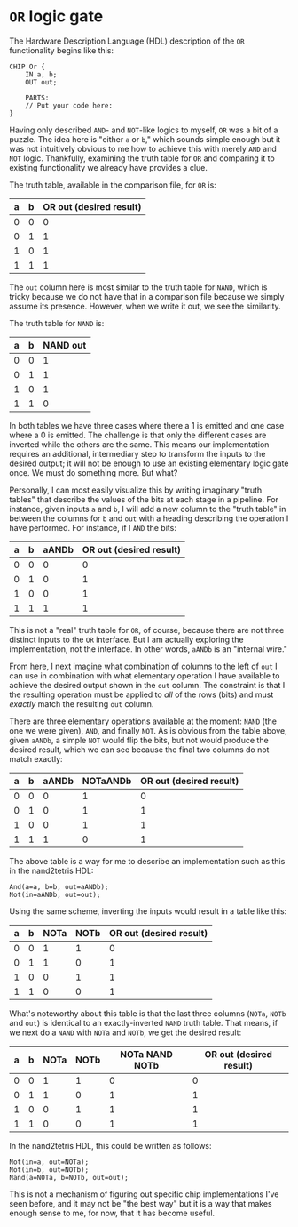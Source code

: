 # `OR` logic gate

The Hardware Description Language (HDL) description of the `OR` functionality begins like this:

```
CHIP Or {
    IN a, b;
    OUT out;

    PARTS:
    // Put your code here:
}
```

Having only described `AND`- and `NOT`-like logics to myself, `OR` was a bit of a puzzle. The idea here is "either `a` or `b`," which sounds simple enough but it was not intuitively obvious to me how to achieve this with merely `AND` and `NOT` logic. Thankfully, examining the truth table for `OR` and comparing it to existing functionality we already have provides a clue.

The truth table, available in the comparison file, for `OR` is:

|   a   |   b   |  OR out (desired result)  |
|-------|-------|---------------------------|
|   0   |   0   |   0                       |
|   0   |   1   |   1                       |
|   1   |   0   |   1                       |
|   1   |   1   |   1                       |

The `out` column here is most similar to the truth table for `NAND`, which is tricky because we do not have that in a comparison file because we simply assume its presence. However, when we write it out, we see the similarity.

The truth table for `NAND` is:

|   a   |   b   |  NAND out  |
|-------|-------|------------|
|   0   |   0   |   1        |
|   0   |   1   |   1        |
|   1   |   0   |   1        |
|   1   |   1   |   0        |

In both tables we have three cases where there a 1 is emitted and one case where a 0 is emitted. The challenge is that only the different cases are inverted while the others are the same. This means our implementation requires an additional, intermediary step to transform the inputs to the desired output; it will not be enough to use an existing elementary logic gate once. We must do something more. But what?

Personally, I can most easily visualize this by writing imaginary "truth tables" that describe the values of the bits at each stage in a pipeline. For instance, given inputs `a` and `b`, I will add a new column to the "truth table" in between the columns for `b` and `out` with a heading describing the operation I have performed. For instance, if I `AND` the bits:

|   a   |   b   | aANDb |  OR out (desired result) |
|-------|-------|-------|--------------------------|
|   0   |   0   |   0   |   0                      |
|   0   |   1   |   0   |   1                      |
|   1   |   0   |   0   |   1                      |
|   1   |   1   |   1   |   1                      |

This is not a "real" truth table for `OR`, of course, because there are not three distinct inputs to the `OR` interface. But I am actually exploring the implementation, not the interface. In other words, `aANDb` is an "internal wire."

From here, I next imagine what combination of columns to the left of `out` I can use in combination with what elementary operation I have available to achieve the desired output shown in the `out` column. The constraint is that I the resulting operation must be applied to *all* of the rows (bits) and must *exactly* match the resulting `out` column.

There are three elementary operations available at the moment: `NAND` (the one we were given), `AND`, and finally `NOT`. As is obvious from the table above, given `aANDb`, a simple `NOT` would flip the bits, but not would produce the desired result, which we can see because the final two columns do not match exactly:

|   a   |   b   | aANDb | NOTaANDb |  OR out (desired result) |
|-------|-------|-------|----------|--------------------------|
|   0   |   0   |   0   |     1    |   0                      |
|   0   |   1   |   0   |     1    |   1                      |
|   1   |   0   |   0   |     1    |   1                      |
|   1   |   1   |   1   |     0    |   1                      |

The above table is a way for me to describe an implementation such as this in the nand2tetris HDL:

```
And(a=a, b=b, out=aANDb);
Not(in=aANDb, out=out);
```

Using the same scheme, inverting the inputs would result in a table like this:

|   a   |   b   | NOTa | NOTb |  OR out (desired result) |
|-------|-------|------|------|--------------------------|
|   0   |   0   |  1   |  1   |   0                      |
|   0   |   1   |  1   |  0   |   1                      |
|   1   |   0   |  0   |  1   |   1                      |
|   1   |   1   |  0   |  0   |   1                      |

What's noteworthy about this table is that the last three columns (`NOTa`, `NOTb` and `out`) is identical to an exactly-inverted `NAND` truth table. That means, if we next do a `NAND` with `NOTa` and `NOTb`, we get the desired result:

|   a   |   b   | NOTa | NOTb | NOTa NAND NOTb | OR out (desired result) |
|-------|-------|------|------|----------------|-------------------------|
|   0   |   0   |  1   |  1   |       0        |   0                     |
|   0   |   1   |  1   |  0   |       1        |   1                     |
|   1   |   0   |  0   |  1   |       1        |   1                     |
|   1   |   1   |  0   |  0   |       1        |   1                     |

In the nand2tetris HDL, this could be written as follows:

```
Not(in=a, out=NOTa);
Not(in=b, out=NOTb);
Nand(a=NOTa, b=NOTb, out=out);
```

This is not a mechanism of figuring out specific chip implementations I've seen before, and it may not be "the best way" but it is a way that makes enough sense to me, for now, that it has become useful.
